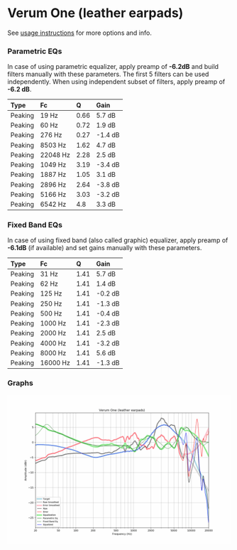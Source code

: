 # Verum One (leather earpads)
See [usage instructions](https://github.com/jaakkopasanen/AutoEq#usage) for more options and info.

### Parametric EQs
In case of using parametric equalizer, apply preamp of **-6.2dB** and build filters manually
with these parameters. The first 5 filters can be used independently.
When using independent subset of filters, apply preamp of **-6.2 dB**.

| Type    | Fc       |    Q | Gain    |
|:--------|:---------|:-----|:--------|
| Peaking | 19 Hz    | 0.66 | 5.7 dB  |
| Peaking | 60 Hz    | 0.72 | 1.9 dB  |
| Peaking | 276 Hz   | 0.27 | -1.4 dB |
| Peaking | 8503 Hz  | 1.62 | 4.7 dB  |
| Peaking | 22048 Hz | 2.28 | 2.5 dB  |
| Peaking | 1049 Hz  | 3.19 | -3.4 dB |
| Peaking | 1887 Hz  | 1.05 | 3.1 dB  |
| Peaking | 2896 Hz  | 2.64 | -3.8 dB |
| Peaking | 5166 Hz  | 3.03 | -3.2 dB |
| Peaking | 6542 Hz  | 4.8  | 3.3 dB  |

### Fixed Band EQs
In case of using fixed band (also called graphic) equalizer, apply preamp of **-6.1dB**
(if available) and set gains manually with these parameters.

| Type    | Fc       |    Q | Gain    |
|:--------|:---------|:-----|:--------|
| Peaking | 31 Hz    | 1.41 | 5.7 dB  |
| Peaking | 62 Hz    | 1.41 | 1.4 dB  |
| Peaking | 125 Hz   | 1.41 | -0.2 dB |
| Peaking | 250 Hz   | 1.41 | -1.3 dB |
| Peaking | 500 Hz   | 1.41 | -0.4 dB |
| Peaking | 1000 Hz  | 1.41 | -2.3 dB |
| Peaking | 2000 Hz  | 1.41 | 2.5 dB  |
| Peaking | 4000 Hz  | 1.41 | -3.2 dB |
| Peaking | 8000 Hz  | 1.41 | 5.6 dB  |
| Peaking | 16000 Hz | 1.41 | -1.3 dB |

### Graphs
![](./Verum%20One%20(leather%20earpads).png)